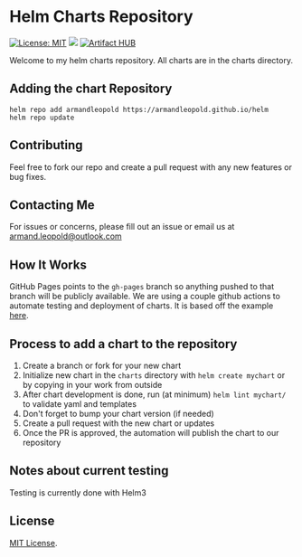 # Helm Charts Repository

[![License: MIT](https://img.shields.io/badge/License-MIT-green.svg)](https://opensource.org/licenses/MIT)
[![](https://github.com/armandleopold/helm/workflows/Release%20Charts/badge.svg?branch=master)](https://github.com//armandleopold/helm/actions)
[![Artifact HUB](https://img.shields.io/endpoint?url=https://artifacthub.io/badge/repository/armandleopold)](https://artifacthub.io/packages/search?ts_query_web=armandleopold&sort=relevance&page=1)


Welcome to my helm charts repository. All charts are in the charts directory.

## Adding the chart Repository

```
helm repo add armandleopold https://armandleopold.github.io/helm
helm repo update
```

## Contributing

Feel free to fork our repo and create a pull request with any new features or bug fixes.

## Contacting Me

For issues or concerns, please fill out an issue or email us at armand.leopold@outlook.com

## How It Works

GitHub Pages points to the `gh-pages` branch so anything pushed to that branch will be publicly available. We are using a couple github actions to automate testing and deployment of charts. It is based off the example [here](https://github.com/helm/charts-repo-actions-demo).

## Process to add a chart to the repository

1. Create a branch or fork for your new chart
1. Initialize new chart in the `charts` directory with `helm create mychart` or by copying in your work from outside
1. After chart development is done, run (at minimum) `helm lint mychart/` to validate yaml and templates
1. Don't forget to bump your chart version (if needed)
1. Create a pull request with the new chart or updates
1. Once the PR is approved, the automation will publish the chart to our repository

## Notes about current testing

Testing is currently done with Helm3

## License

[MIT License](./LICENSE).
